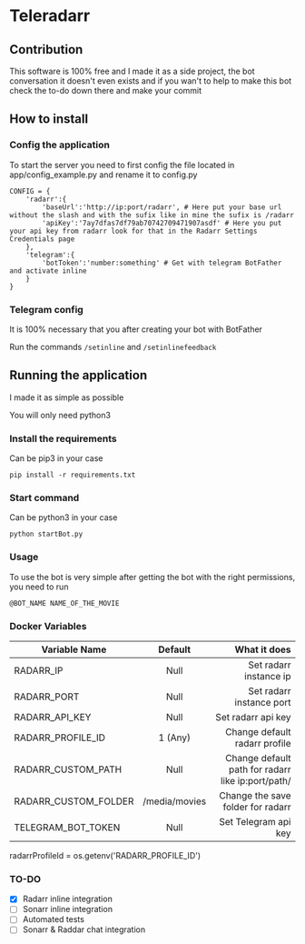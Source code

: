 # Teleradarr

## Contribution
This software is 100% free and I made it as a side project, the bot conversation it doesn't even exists and if you wan't to help to make this bot check the to-do down there and make your commit

## How to install

### Config the application
To start the server you need to first config the file located in app/config_example.py and rename it to config.py

```
CONFIG = {
    'radarr':{
        'baseUrl':'http://ip:port/radarr', # Here put your base url without the slash and with the sufix like in mine the sufix is /radarr
        'apiKey':'7ay7dfas7df79ab70742709471907asdf' # Here you put your api key from radarr look for that in the Radarr Settings Credentials page
    },
    'telegram':{
        'botToken':'number:something' # Get with telegram BotFather and activate inline
    }
}
```

### Telegram config
It is 100% necessary that you after creating your bot with BotFather

Run the commands
```/setinline```
and
```/setinlinefeedback```

## Running the application
I made it as simple as possible

You will only need python3

### Install the requirements
Can be pip3 in your case

```
pip install -r requirements.txt
```

### Start command
Can be python3 in your case

```
python startBot.py
```

### Usage
To use the bot is very simple after getting the bot with the right permissions, you need to run

```
@BOT_NAME NAME_OF_THE_MOVIE
```

### Docker Variables
| Variable Name | Default | What it does
| ------------- |:-------------:| -----:|
| RADARR_IP | Null | Set radarr instance ip|
| RADARR_PORT | Null | Set radarr instance port|
| RADARR_API_KEY | Null | Set radarr api key|
| RADARR_PROFILE_ID | 1 (Any) | Change default radarr profile|
| RADARR_CUSTOM_PATH | Null | Change default path for radarr like ip:port/path/|
| RADARR_CUSTOM_FOLDER | /media/movies | Change the save folder for radarr|
| TELEGRAM_BOT_TOKEN | Null | Set Telegram api key|

radarrProfileId = os.getenv('RADARR_PROFILE_ID')
### TO-DO
- [x] Radarr inline integration
- [ ] Sonarr inline integration
- [ ] Automated tests
- [ ] Sonarr & Raddar chat integration
